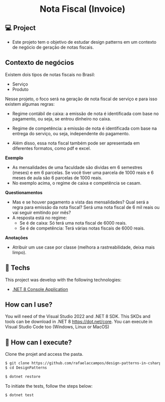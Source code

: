 <h1 align="center">Nota Fiscal (Invoice)</h1>

## 💻 Project
- Este projeto tem o objetivo de estudar design patterns em um contexto de negócio de geração de notas fiscais.

## Contexto de negócios
Existem dois tipos de notas fiscais no Brasil:
  - Serviço
  - Produto

Nesse projeto, o foco será na geração de nota fiscal de serviço e para isso existem algumas regras:
- Regime contábil de caixa: a emissão de nota é identificada com base no pagamento, ou seja, se entrou dinheiro no caixa.
- Regime de competência: a emissão de nota é identificada com base na entrega do serviço, ou seja, independente do pagamento.

- Além disso, essa nota fiscal também pode ser apresentada em diferentes formatos, como pdf e excel.

**Exemplo**
- As mensalidades de uma faculdade são dividas em 6 semestres (meses) e em 6 parcelas. Se você tiver uma parcela de 1000 reais e 6 meses de aula são 6 parcelas de 1000 reais.
- No exemplo acima, o regime de caixa e competência se casam.

**Questionamentos**
- Mas e se houver pagamento a vista das mensalidades? Qual será a regra para emissão da nota fiscal? Será uma nota fiscal de 6 mil reais ou vai seguir emitindo por mês?
- A resposta está no regime:
    - Se é de caixa: Só terá uma nota fiscal de 6000 reais.
    - Se é de competência: Terá várias notas fiscais de 6000 reais.

**Anotações**
- Atribuir um use case por classe (melhora a rastreabilidade, deixa mais limpo).

## 🧪 Techs
This project was develop with the following technologies:

- [.NET 8 Console Application](https://docs.microsoft.com/pt-br/dotnet/core/dotnet-7)

## How can I use?

You will need of the Visual Studio 2022 and .NET 8 SDK.
This SKDs and tools can be download in .NET 8 https://dot.net/core.
You can execute in Visual Studio Code too (Windows, Linux or MacOS)

## 🚀 How can I execute?

Clone the projet and access the pasta.

```bash
$ git clone https://github.com/rafaelaccampos/design-patterns-in-csharp
$ cd DesignPatterns

$ dotnet restore

```

To initiate the tests, follow the steps below:
```bash
$ dotnet test
```

